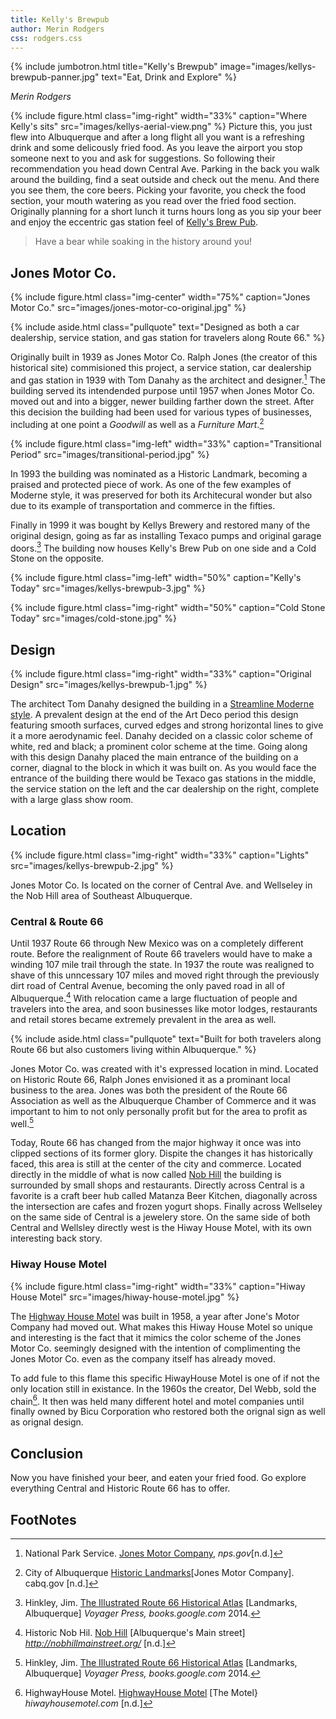 ```yaml
---
title: Kelly's Brewpub
author: Merin Rodgers
css: rodgers.css
---
```


{% include jumbotron.html
title="Kelly's Brewpub"
image="images/kellys-brewpub-panner.jpg"
text="Eat, Drink and Explore"
%} 

*Merin Rodgers*


{% include figure.html
class="img-right"
width="33%"
caption="Where Kelly's sits"
src="images/kellys-aerial-view.png"
%}
Picture this, you just flew into Albuquerque and after a long flight all you want is a refreshing drink and some delicously fried food. As you leave the airport you stop someone next to you and ask for suggestions. So following their recommendation you head down Central Ave. Parking in the back you walk around the building, find a seat outside and check out the menu. And there you see them, the core beers. Picking your favorite, you check the food section, your mouth watering as you read over the fried food section. Originally planning for a short lunch it turns hours long as you sip your beer and enjoy the eccentric gas station feel of [Kelly's Brew Pub](http://www.kellysbrewpub.com/).
> Have a bear while soaking in the history around you!
## **Jones Motor Co.**

 {% include figure.html
class="img-center"
width="75%"
caption="Jones Motor Co."
src="images/jones-motor-co-original.jpg"
%}

{% include aside.html
  class="pullquote"
  text="Designed as both a car dealership, service station, and gas station for travelers along Route 66."
  %}
  
Originally built in 1939 as Jones Motor Co. Ralph Jones (the creator of this historical site) commisioned this project, a service station, car dealership and gas station in 1939 with Tom Danahy as the architect and designer.[^source1] The building served its intendended purpose until 1957 when Jones Motor Co. moved out and into a bigger, newer building farther down the street. After this decision the building had been used for various types of businesses, including at one point a *Goodwill* as well as a *Furniture Mart*.[^source2]

{% include figure.html
class="img-left"
width="33%"
caption="Transitional Period"
src="images/transitional-period.jpg"
%}

In 1993 the building was nominated as a Historic Landmark, becoming a praised and protected piece of work. As one of the few examples of Moderne style, it was preserved for both its Architecural wonder but also due to its example of transportation and commerce in the fifties.

Finally in 1999 it was bought by Kellys Brewery and restored many of the original design, going as far as installing Texaco pumps and original garage doors.[^source3] The building now houses Kelly's Brew Pub on one side and a Cold Stone on the opposite.

{% include figure.html
class="img-left"
width="50%"
caption="Kelly's Today"
src="images/kellys-brewpub-3.jpg"
%}


{% include figure.html
  class="img-right"
  width="50%"
  caption="Cold Stone Today"
  src="images/cold-stone.jpg"
%}


## **Design**

{% include figure.html
  class="img-right"
  width="33%"
  caption="Original Design"
  src="images/kellys-brewpub-1.jpg"
%}

The architect Tom Danahy designed the building in a [Streamline Moderne style](https://circaoldhouses.com/art-deco-art-moderne/). A prevalent design at the end of the Art Deco period this design featuring smooth surfaces, curved edges and strong horizontal lines to give it a more aerodynamic feel. Danahy decided on a classic color scheme of white, red and black; a prominent color scheme at the time. Going along with this design Danahy placed the main entrance of the building on a corner, diagnal to the block in which it was built on. As you would face the entrance of the building there would be Texaco gas stations in the middle, the service station on the left and the car dealership on the right, complete with a large glass show room.

## **Location**

{% include figure.html
  class="img-right"
  width="33%"
  caption="Lights"
  src="images/kellys-brewpub-2.jpg"
%}

Jones Motor Co. Is located on the corner of Central Ave. and Wellseley in the Nob Hill area of Southeast Albuquerque.

### Central & Route 66

Until 1937 Route 66 through New Mexico was on a completely different route. Before the realignment of Route 66 travelers would have to make a winding 107 mile trail through the state. In 1937 the route was realigned to shave of this unncessary 107 miles and moved right through the previously dirt road of Central Avenue, becoming the only paved road in all of Albuquerque.[^source4] With relocation came a large fluctuation of people and travelers into the area, and soon businesses like motor lodges, restaurants and retail stores became extremely prevalent in the area as well.

{% include aside.html
  class="pullquote"
  text="Built for both travelers along Route 66 but also customers living within Albuquerque."
  %}
  
Jones Motor Co. was created with it's expressed location in mind. Located on Historic Route 66, Ralph Jones envisioned it as a prominant local business to the area. Jones was both the president of the Route 66 Association as well as the Albuquerque Chamber of Commerce and it was important to him to not only personally profit but for the area to profit as well.[^source5]

Today, Route 66 has changed from the major highway it once was into clipped sections of its former glory. Dispite the changes it has historically faced, this area is still at the center of the city and commerce. Located directly in the middle of what is now called [Nob Hill](http://nobhillmainstreet.org/history/) the building is surrounded by small shops and restaurants. Directly across Central is a favorite is a craft beer hub called Matanza Beer Kitchen, diagonally across the intersection are cafes and frozen yogurt shops. Finally across Wellseley on the same side of Central is a jewelery store. On the same side of both Central and Wellsley directly west is the Hiway House Motel, with its own interesting back story.

### Hiway House Motel
{% include figure.html
  class="img-right"
  width="33%"
  caption="Hiway House Motel"
  src="images/hiway-house-motel.jpg"
%}

The [Highway House Motel](http://www.hiwayhousemotel.com/motel-nob-hill-albuquerque/) was built in 1958, a year after Jone's Motor Company had moved out. What makes this Hiway House Motel so unique and interesting is the fact that it mimics the color scheme of the Jones Motor Co. seemingly designed with the intention of complimenting the Jones Motor Co. even as the company itself has already moved.

To add fule to this flame this specific HiwayHouse Motel is one of if not the only location still in existance. In the 1960s the creator, Del Webb, sold the chain[^source6]. It then was held many different hotel and motel companies until finally owned by Bicu Corporation who restored both the orignal sign as well as orignal design.

## **Conclusion**
Now you have finished your beer, and eaten your fried food. Go explore everything Central and Historic Route 66 has to offer.

## **FootNotes**
[^source1]: National Park Service. [Jones Motor Company](https://www.nps.gov/nr/travel/route66/jones_motor_company_albuquerque.html), *nps.gov*[n.d.]
[^source2]: City of Albuquerque [Historic Landmarks](https://www.cabq.gov/planning/boards-commissions/landmarks-urban-conservation-commission/historic-landmarks)[Jones Motor Company]. cabq.gov [n.d.]
[^source3]: Hinkley, Jim. [The Illustrated Route 66 Historical Atlas](https://books.google.com/books?id=RuTUBAAAQBAJ&pg=PA137&lpg=PA137&dq=tom+danahy+architect&source=bl&ots=81HUB29m1X&sig=AhbaKMQMuSsHR5-SdPLjRE2-RjI&hl=en&sa=X&ved=0ahUKEwjQ-4X7j4DXAhUG4oMKHfPnBaMQ6AEILDAB#v=onepage&q=tom%20danahy%20architect&f=false) [Landmarks, Albuquerque] *Voyager Press, books.google.com* 2014.
[^source4]: Historic Nob Hil. [Nob Hill](http://nobhillmainstreet.org/history/) [Albuquerque's Main street] *http://nobhillmainstreet.org/* [n.d.]
[^source5]:  Hinkley, Jim. [The Illustrated Route 66 Historical Atlas](https://books.google.com/books?id=RuTUBAAAQBAJ&pg=PA137&lpg=PA137&dq=tom+danahy+architect&source=bl&ots=81HUB29m1X&sig=AhbaKMQMuSsHR5-SdPLjRE2-RjI&hl=en&sa=X&ved=0ahUKEwjQ-4X7j4DXAhUG4oMKHfPnBaMQ6AEILDAB#v=onepage&q=tom%20danahy%20architect&f=false) [Landmarks, Albuquerque] *Voyager Press, books.google.com* 2014.
[^source6]: HighwayHouse Motel. [HighwayHouse Motel](http://www.hiwayhousemotel.com/motel-nob-hill-albuquerque/) [The Motel} *hiwayhousemotel.com* [n.d.]
